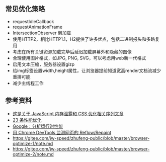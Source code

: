 ## 常见优化策略
- requestIdleCallback
- requestAnimationFrame
- IntersectionObserver 懒加载
- 使用HTTP2，相比HTTP1.1，H2提供了许多优点，包括二进制报头和多路复用
- 考虑在所有关键资源加载完毕后延迟加载屏幕外和隐藏的图像
- 合理使用图片格式，如JPG, PNG, SVG，可以考虑用web新一代格式
- 启用文本压缩，服务器设置gizp
- 给img标签设置width,height属性，让浏览器提前知道宽高render文档流减少重排可能
- 减少主线程工作


## 参考资料 

- [这是关于 JavaScript 内存泄露和 CSS 优化相关序列文章](https://github.com/zhansingsong/js-leakage-patterns)
- [23 条性能优化](https://zhuanlan.zhihu.com/p/121056616)
- [Google：分析运行时性能](https://developers.google.com/web/tools/chrome-devtools/rendering-tools?hl=zh-cn)
- [用 Chrome DevTools 监测网页的 Reflow/Repaint](http://www.nowamagic.net/academy/detail/48110683)
- https://gitee.com/jw-speed/zhufeng-public/blob/master/browser-optimize-1/note.md
- https://gitee.com/jw-speed/zhufeng-public/blob/master/browser-optimize-2/note.md
